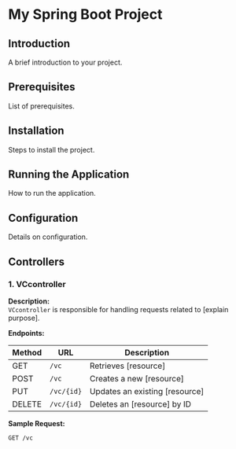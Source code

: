 # My Spring Boot Project

## Introduction

A brief introduction to your project.

## Prerequisites

List of prerequisites.

## Installation

Steps to install the project.

## Running the Application

How to run the application.

## Configuration

Details on configuration.

## Controllers

### 1. **VCcontroller**

**Description:**  
`VCcontroller` is responsible for handling requests related to [explain purpose].

**Endpoints:**

| Method | URL | Description |
|--------|-----|-------------|
| GET    | `/vc`     | Retrieves [resource] |
| POST   | `/vc`     | Creates a new [resource] |
| PUT    | `/vc/{id}` | Updates an existing [resource] |
| DELETE | `/vc/{id}` | Deletes an [resource] by ID |

**Sample Request:**
```http
GET /vc
